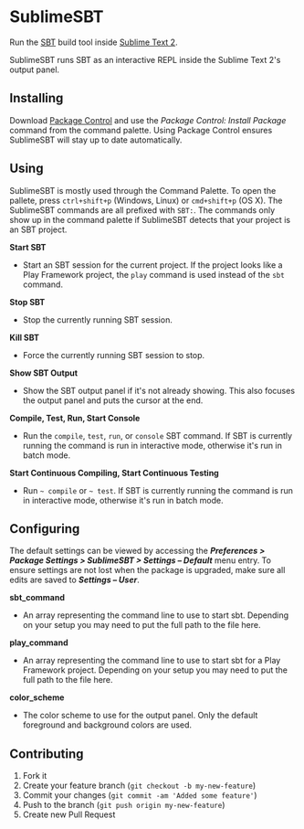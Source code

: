 SublimeSBT
==========
Run the [SBT](http://www.scala-sbt.org/) build tool inside
[Sublime Text 2](http://sublimetext.com/2).

SublimeSBT runs SBT as an interactive REPL inside the Sublime Text 2's output
panel.

Installing
----------
Download [Package Control](http://wbond.net/sublime_packages/package_control)
and use the *Package Control: Install Package* command from the command palette.
Using Package Control ensures SublimeSBT will stay up to date automatically.

Using
-----
SublimeSBT is mostly used through the Command Palette. To open the pallete,
press `ctrl+shift+p` (Windows, Linux) or `cmd+shift+p` (OS X). The SublimeSBT
commands are all prefixed with `SBT:`. The commands only show up in the command
palette if SublimeSBT detects that your project is an SBT project.

**Start SBT**

 - Start an SBT session for the current project. If the project looks like a
  Play Framework project, the `play` command is used instead of the `sbt`
  command.

**Stop SBT**

 - Stop the currently running SBT session.

**Kill SBT**

 - Force the currently running SBT session to stop.

**Show SBT Output**

 - Show the SBT output panel if it's not already showing. This also focuses the
  output panel and puts the cursor at the end.

**Compile, Test, Run, Start Console**

 - Run the `compile`, `test`, `run`, or `console` SBT command. If SBT is
  currently running the command is run in interactive mode, otherwise it's run
  in batch mode.

**Start Continuous Compiling, Start Continuous Testing**

 - Run `~ compile` or `~ test`. If SBT is currently running the command is run
 in interactive mode, otherwise it's run in batch mode.

Configuring
-----------
The default settings can be viewed by accessing the ***Preferences >
Package Settings > SublimeSBT > Settings – Default*** menu entry. To ensure
settings are not lost when the package is upgraded, make sure all edits are
saved to ***Settings – User***.

**sbt_command**

 - An array representing the command line to use to start sbt. Depending on
  your setup you may need to put the full path to the file here.

**play_command**

 - An array representing the command line to use to start sbt for a Play
  Framework project. Depending on your setup you may need to put the full path
  to the file here.

**color_scheme**

 - The color scheme to use for the output panel. Only the default foreground
  and background colors are used.

Contributing
------------

1. Fork it
2. Create your feature branch (`git checkout -b my-new-feature`)
3. Commit your changes (`git commit -am 'Added some feature'`)
4. Push to the branch (`git push origin my-new-feature`)
5. Create new Pull Request
